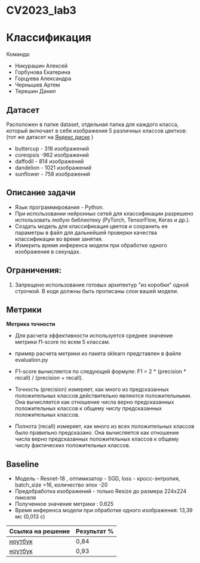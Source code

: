 # CV2023_lab3 
#  Классификация

Команда:
* Никурашин Алексей
* Горбунова Екатерина 
* Горцуева Александра
* Чернышев Артем
* Терешин Данил
  
## Датасет
Расположен в папке dataset, отдельная папка для каждого класса, который включает в себя изображения 5 различных классов цветков:
(тот же датасет на [Яндекс диске](https://disk.yandex.ru/d/r6AFbcgSAKzg0A) ) 
* buttercup - 318 изображений
* coreopsis -962 изображений
* daffodil - 814 изображений
* dandelion - 1021 изображений
* sunflower - 758 изображений
  
## Описание задачи
* Язык программирования - Python.
* При использовании нейронных сетей для классификации разрешено использовать любую библиотеку (PyTorch, TensorFlow, Keras и др.).
* Создать модель для классификация цветов и сохранить ее параметры в файл для дальнейшей проверки качества классификации во время занятия.
* Измерить время инференса модели при обработке одного изображения в секундах.
  
## Ограничения:
1. Запрещено использование готовых архитектур "из коробки" одной строчкой. В коде должны быть прописаны слои вашей модели.

## Метрики
**Метрика точности**
* Для расчета эффективности используется среднее значение метрики f1-score по всем 5 классам.
* пример расчета метрики из пакета sklearn представлен в файле evaluation.py

* F1-score вычисляется по следующей формуле:  F1 = 2 * (precision * recall) / (precision + recall).
* Точность (precision) измеряет, как много из предсказанных положительных классов действительно являются положительными. Она вычисляется как отношение числа верно предсказанных положительных классов к общему числу предсказанных положительных классов.
* Полнота (recall) измеряет, как много из всех положительных классов было правильно предсказано. Она вычисляется как отношение числа верно предсказанных положительных классов к общему числу фактических положительных классов.

## Baseline
* Модель - Resnet-18 , оптимизатор - SGD, lоss - кросс-энтропия, batch_size =16, количество эпох -20
* Предобработка изображений - только Resize до размера 224x224 пикселя
* Полученное значение метрики : 0.625
* Время инференса модели при обработке одного изображения: 13,39 мс (0,013 с)


| Ссылка на решение | Результат %| 
|-------------------|-----------|
| [ноутбук](https://colab.research.google.com/drive/1GEqhrpSFc_z5BXQPv6ZgoVvpgUcPiNKL#scrollTo=YA1mnnp7ipX_) | 0,84 |
| [ноутбук](https://colab.research.google.com/drive/1BMN4zeCy2Hbp66rpzKiw8-UZUfQiMv0f?usp=sharing) | 0,93 |
